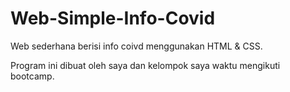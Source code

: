 # Web-Simple-Info-Covid
Web sederhana berisi info coivd menggunakan HTML &amp; CSS.

Program ini dibuat oleh saya dan kelompok saya waktu mengikuti bootcamp.
